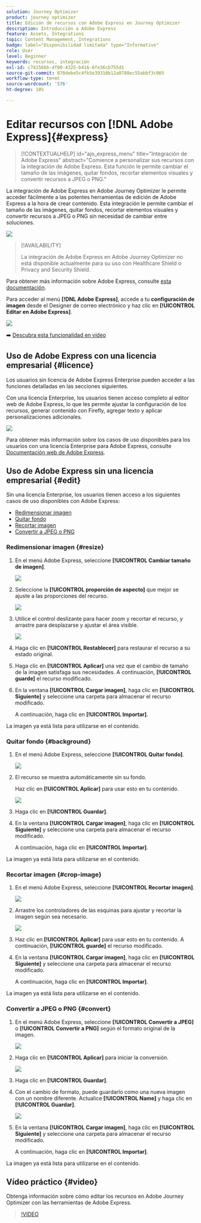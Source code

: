 ```yaml
---
solution: Journey Optimizer
product: journey optimizer
title: Edición de recursos con Adobe Express en Journey Optimizer
description: Introducción a Adobe Express
feature: Assets, Integrations
topic: Content Management, Integrations
badge: label="Disponibilidad limitada" type="Informative"
role: User
level: Beginner
keywords: recursos, integración
exl-id: c74156bb-4f00-4325-b416-6fe36cb755d1
source-git-commit: 070debe5c4fb5e39316b12a0788ec55abbf3c005
workflow-type: tm+mt
source-wordcount: '576'
ht-degree: 18%

---
```


# Editar recursos con [!DNL Adobe Express]{#express}

>[!CONTEXTUALHELP]
>id="ajo_express_menu"
>title="Integración de Adobe Express"
>abstract="Comience a personalizar sus recursos con la integración de Adobe Express. Esta función le permite cambiar el tamaño de las imágenes, quitar fondos, recortar elementos visuales y convertir recursos a JPEG o PNG."

La integración de Adobe Express en Adobe Journey Optimizer le permite acceder fácilmente a las potentes herramientas de edición de Adobe Express a la hora de crear contenido. Esta integración le permite cambiar el tamaño de las imágenes, quitar fondos, recortar elementos visuales y convertir recursos a JPEG o PNG sin necesidad de cambiar entre soluciones.

<img src="../rn/assets/do-not-localize/express_resize.gif">


>[!AVAILABILITY]
>
>La integración de Adobe Express en Adobe Journey Optimizer no está disponible actualmente para su uso con Healthcare Shield o Privacy and Security Shield.

Para obtener más información sobre Adobe Express, consulte [esta documentación](https://helpx.adobe.com/es/express/user-guide.html).

Para acceder al menú **[!DNL Adobe Express]**, accede a tu **configuración de imagen** desde el Designer de correo electrónico y haz clic en **[!UICONTROL Editar en Adobe Express]**.

![](assets/express_1.png)

➡️ [Descubra esta funcionalidad en vídeo](#video)

## Uso de Adobe Express con una licencia empresarial {#licence}

Los usuarios sin licencia de Adobe Express Enterprise pueden acceder a las funciones detalladas en las secciones siguientes.

Con una licencia Enterprise, los usuarios tienen acceso completo al editor web de Adobe Express, lo que les permite ajustar la configuración de los recursos, generar contenido con Firefly, agregar texto y aplicar personalizaciones adicionales.

![](assets/express-licence.png)

Para obtener más información sobre los casos de uso disponibles para los usuarios con una licencia Enterprise para Adobe Express, consulte [Documentación web de Adobe Express](https://helpx.adobe.com/express/web.html).

## Uso de Adobe Express sin una licencia empresarial  {#edit}

Sin una licencia Enterprise, los usuarios tienen acceso a los siguientes casos de uso disponibles con Adobe Express:

* [Redimensionar imagen](#resize)
* [Quitar fondo](#background)
* [Recortar imagen](#crop-image)
* [Convertir a JPEG o PNG](#convert)

### Redimensionar imagen {#resize}

1. En el menú Adobe Express, seleccione **[!UICONTROL Cambiar tamaño de imagen]**.

   ![](assets/express-resize-1.png)

1. Seleccione la **[!UICONTROL proporción de aspecto]** que mejor se ajuste a las proporciones del recurso.

   ![](assets/express-resize-2.png)

1. Utilice el control deslizante para hacer zoom y recortar el recurso, y arrastre para desplazarse y ajustar el área visible.

   ![](assets/express-resize-3.png)

1. Haga clic en **[!UICONTROL Restablecer]** para restaurar el recurso a su estado original.

1. Haga clic en **[!UICONTROL Aplicar]** una vez que el cambio de tamaño de la imagen satisfaga sus necesidades. A continuación, **[!UICONTROL guarde]** el recurso modificado.

1. En la ventana **[!UICONTROL Cargar imagen]**, haga clic en **[!UICONTROL Siguiente]** y seleccione una carpeta para almacenar el recurso modificado.

   A continuación, haga clic en **[!UICONTROL Importar]**.

La imagen ya está lista para utilizarse en el contenido.

### Quitar fondo {#background}

1. En el menú Adobe Express, seleccione **[!UICONTROL Quitar fondo]**.

   ![](assets/express-background-1.png)

1. El recurso se muestra automáticamente sin su fondo.

   Haz clic en **[!UICONTROL Aplicar]** para usar esto en tu contenido.

   ![](assets/express-background-2.png)

1. Haga clic en **[!UICONTROL Guardar]**.

1. En la ventana **[!UICONTROL Cargar imagen]**, haga clic en **[!UICONTROL Siguiente]** y seleccione una carpeta para almacenar el recurso modificado.

   A continuación, haga clic en **[!UICONTROL Importar]**.

La imagen ya está lista para utilizarse en el contenido.

### Recortar imagen {#crop-image}

1. En el menú Adobe Express, seleccione **[!UICONTROL Recortar imagen]**.

   ![](assets/express-crop-1.png)

1. Arrastre los controladores de las esquinas para ajustar y recortar la imagen según sea necesario.

   ![](assets/express-crop-2.png)

1. Haz clic en **[!UICONTROL Aplicar]** para usar esto en tu contenido. A continuación, **[!UICONTROL guarde]** el recurso modificado.

1. En la ventana **[!UICONTROL Cargar imagen]**, haga clic en **[!UICONTROL Siguiente]** y seleccione una carpeta para almacenar el recurso modificado.

   A continuación, haga clic en **[!UICONTROL Importar]**.

La imagen ya está lista para utilizarse en el contenido.

### Convertir a JPEG o PNG {#convert}

1. En el menú Adobe Express, seleccione **[!UICONTROL Convertir a JPEG]** o **[!UICONTROL Convertir a PNG]** según el formato original de la imagen.

   ![](assets/express-convert-1.png)

1. Haga clic en **[!UICONTROL Aplicar]** para iniciar la conversión.

   ![](assets/express-convert-2.png)

1. Haga clic en **[!UICONTROL Guardar]**.

1. Con el cambio de formato, puede guardarlo como una nueva imagen con un nombre diferente. Actualice **[!UICONTROL Name]** y haga clic en **[!UICONTROL Guardar]**.

   ![](assets/express-convert-3.png)

1. En la ventana **[!UICONTROL Cargar imagen]**, haga clic en **[!UICONTROL Siguiente]** y seleccione una carpeta para almacenar el recurso modificado.

   A continuación, haga clic en **[!UICONTROL Importar]**.

La imagen ya está lista para utilizarse en el contenido.

## Vídeo práctico {#video}

Obtenga información sobre cómo editar los recursos en Adobe Journey Optimizer con las herramientas de Adobe Express.

>[!VIDEO](https://video.tv.adobe.com/v/3455523/?quality=12)



